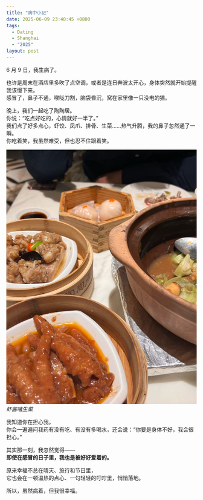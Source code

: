 ```yaml
---
title: "病中小记"
date: 2025-06-09 23:40:45 +0800
tags:
  - Dating
  - Shanghai
  - "2025"
layout: post
---
```


6 月 9 日，我生病了。

也许是周末在酒店里多吹了点空调，或者是连日奔波太开心，身体突然就开始提醒我该慢下来。  
感冒了，鼻子不通，喉咙刀割，脑袋昏沉，窝在家里像一只没电的猫。

晚上，我们一起吃了陶陶居。  
你说：“吃点好吃的，心情就好一半了。”  
我们点了好多点心，虾饺、凤爪、排骨、生菜……热气升腾，我的鼻子忽然通了一瞬。  
你吃着笑，我虽然难受，但也忍不住跟着笑。

![虾酱啫生菜](/assets/202506/11.jpg)
*虾酱啫生菜*

我知道你在担心我。  
你会一遍遍问我药有没有吃、有没有多喝水，还会说：“你要是身体不好，我会很担心。”

其实那一刻，我忽然觉得——  
**即使在感冒的日子里，我也是被好好爱着的。**

原来幸福不总在晴天、旅行和节日里，  
它也会在一顿温热的点心、一句轻轻的叮咛里，悄悄落地。

所以，虽然病着，但我很幸福。